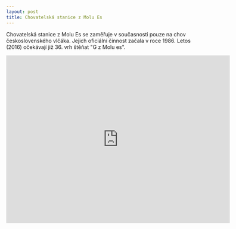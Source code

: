 ```yaml
---
layout: post
title: Chovatelská stanice z Molu Es
---
```


Chovatelská stanice z Molu Es se zaměřuje v současnosti pouze na chov československého vlčáka. Jejich oficiální činnost začala v roce 1986. Letos (2016) očekávají již 36. vrh štěňat "G z Molu es".

<iframe src="https://www.google.com/maps/embed?pb=!1m18!1m12!1m3!1d34394.225853060314!2d14.319072292562453!3d50.15428881825745!2m3!1f0!2f0!3f0!3m2!1i1024!2i768!4f13.1!3m3!1m2!1s0x470bc044114fe4c1%3A0xa8e32f737a547129!2zTmEgU2vDoWxlIDUwMCwgxIxlcm7DvSBWxa9sLCAyNTIgNjIgU3RhdGVuaWNl!5e0!3m2!1scs!2scz!4v1460389607423" width="600" height="450" frameborder="0" style="border:0" allowfullscreen></iframe>
